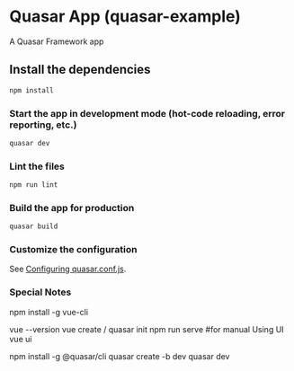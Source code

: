 # Quasar App (quasar-example)

A Quasar Framework app

## Install the dependencies
```bash
npm install
```

### Start the app in development mode (hot-code reloading, error reporting, etc.)
```bash
quasar dev
```

### Lint the files
```bash
npm run lint
```

### Build the app for production
```bash
quasar build
```

### Customize the configuration
See [Configuring quasar.conf.js](https://quasar.dev/quasar-cli/quasar-conf-js).

### Special Notes
npm install -g vue-cli

vue --version
vue create <project-name> / quasar init <project-name>
  npm run serve #for manual
Using UI
  vue ui


npm install -g @quasar/cli
quasar create <project-name> -b dev
quasar dev
